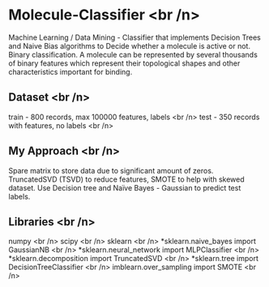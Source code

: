 # Molecule-Classifier <br /n>
Machine Learning / Data Mining - Classifier that implements Decision Trees and Naive Bias algorithms to Decide whether a molecule is 
active or not. Binary classification.  A molecule can be represented by several thousands of binary features which represent their topological shapes and other characteristics important for binding.

## Dataset <br /n>
train - 800 records, max 100000 features, labels <br /n>
test - 350 records with features, no labels <br /n>

## My Approach <br /n>
Spare matrix to store data due to significant amount of zeros. TruncatedSVD (TSVD) to reduce features, SMOTE to help with skewed dataset.
Use Decision tree and Naïve Bayes - Gaussian to predict test labels.

## Libraries <br /n>
numpy <br /n>
scipy <br /n>
sklearn <br /n>
  *sklearn.naive_bayes import GaussianNB <br /n>
  *sklearn.neural_network import MLPClassifier <br /n>
  *sklearn.decomposition import TruncatedSVD <br /n>
  *sklearn.tree import DecisionTreeClassifier <br /n>
imblearn.over_sampling import SMOTE <br /n>
